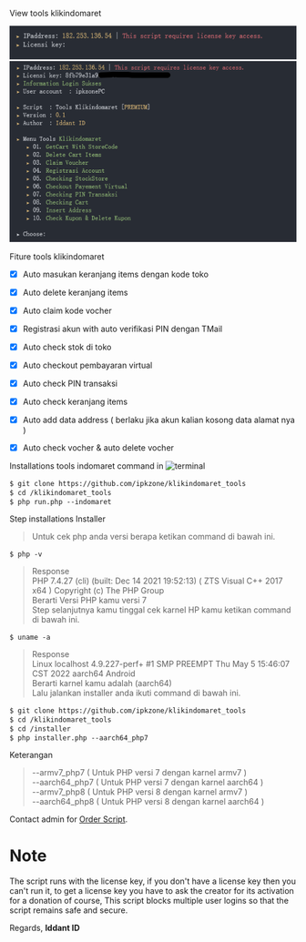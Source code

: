 View tools klikindomaret
<center><img src="img/licensi.png" alt="indomaret"></center>
<center><img src="img/indomaret.png" alt="indomaret"></center>

Fiture tools klikindomaret
- [x] Auto masukan keranjang items dengan kode toko
- [x] Auto delete keranjang items
- [x] Auto claim kode vocher
- [x] Registrasi akun with auto verifikasi PIN dengan TMail
- [x] Auto check stok di toko
- [x] Auto checkout pembayaran virtual
- [x] Auto check PIN transaksi 
- [x] Auto check keranjang items
- [x] Auto add data address ( berlaku jika akun kalian kosong data alamat nya )
- [x] Auto check vocher & auto delete vocher


Installations tools indomaret command in ![terminal](https://badgen.net/badge/icon/terminal?icon=terminal&label&cache=500)
```
$ git clone https://github.com/ipkzone/klikindomaret_tools
$ cd /klikindomaret_tools
$ php run.php --indomaret
```
Step installations Installer
> Untuk cek php anda versi berapa ketikan command di bawah ini.
```shell
$ php -v
```


> Response<br>
> PHP 7.4.27 (cli) (built: Dec 14 2021 19:52:13) ( ZTS Visual C++ 2017 x64 )
Copyright (c) The PHP Group<br>
> Berarti Versi PHP kamu versi 7<br>
> Step selanjutnya kamu tinggal cek karnel HP kamu ketikan command di bawah ini.


```shell
$ uname -a
```
> Response<br>
> Linux localhost 4.9.227-perf+ #1 SMP PREEMPT Thu May 5 15:46:07 CST 2022 aarch64 Android<br>
> Berarti karnel kamu adalah (aarch64)<br>
> Lalu jalankan installer anda ikuti command di bawah ini.

```
$ git clone https://github.com/ipkzone/klikindomaret_tools
$ cd /klikindomaret_tools
$ cd /installer
$ php installer.php --aarch64_php7
```
Keterangan
> --armv7_php7 ( Untuk PHP versi 7 dengan karnel armv7 )<br>
> --aarch64_php7 ( Untuk PHP versi 7 dengan karnel aarch64 )<br>
> --armv7_php8 ( Untuk PHP versi 8 dengan karnel armv7 )<br>
> --aarch64_php8 ( Untuk PHP versi 8 dengan karnel aarch64 )<br>


Contact admin for [Order Script](https://api.whatsapp.com/send?phone=62895375136311&text=Hallo%20mau%20order%20script%20klikindomaret%20bos).<br>

# Note
The script runs with the license key,
if you don't have a license key then you can't run it,
to get a license key you have to ask the creator for its activation for a donation of course,
This script blocks multiple user logins so that the script remains safe and secure.

Regards,
**Iddant ID**
